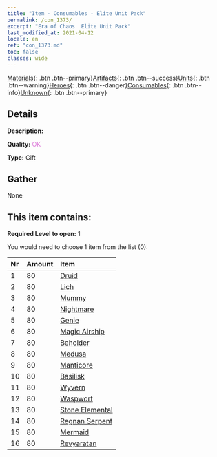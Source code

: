 ```yaml
---
title: "Item - Consumables - Elite Unit Pack"
permalink: /con_1373/
excerpt: "Era of Chaos  Elite Unit Pack"
last_modified_at: 2021-04-12
locale: en
ref: "con_1373.md"
toc: false
classes: wide
---
```

 [Materials](/Items/){: .btn .btn--primary}[Artifacts](/Items/Artifacts/){: .btn .btn--success}[Units](/Items/Units/){: .btn .btn--warning}[Heroes](/Items/Heroes/){: .btn .btn--danger}[Consumables](/Items/Consumables/){: .btn .btn--info}[Unknown](/Items/Unknown/){: .btn .btn--primary}

## Details
 **Description:** 

 **Quality:** <span style="color: #DA70D6">OK</span>

 **Type:** Gift

## Gather

  None

## This item contains:

 **Required Level to open:** 1

 You would need to choose 1 item from the list (0):

  | Nr | Amount |     Item    |
  |:---|:-------|:------------|
  | 1 | 80 | [Druid](/Items/unt_206/) | 
  | 2 | 80 | [Lich](/Items/unt_212/) | 
  | 3 | 80 | [Mummy](/Items/unt_215/) | 
  | 4 | 80 | [Nightmare](/Items/unt_233/) | 
  | 5 | 80 | [Genie](/Items/unt_239/) | 
  | 6 | 80 | [Magic Airship](/Items/unt_242/) | 
  | 7 | 80 | [Beholder](/Items/unt_246/) | 
  | 8 | 80 | [Medusa](/Items/unt_247/) | 
  | 9 | 80 | [Manticore](/Items/unt_249/) | 
  | 10 | 80 | [Basilisk](/Items/unt_256/) | 
  | 11 | 80 | [Wyvern](/Items/unt_258/) | 
  | 12 | 80 | [Waspwort](/Items/unt_260/) | 
  | 13 | 80 | [Stone Elemental](/Items/unt_266/) | 
  | 14 | 80 | [Regnan Serpent](/Items/unt_276/) | 
  | 15 | 80 | [Mermaid](/Items/unt_277/) | 
  | 16 | 80 | [Revyaratan](/Items/unt_280/) | 
